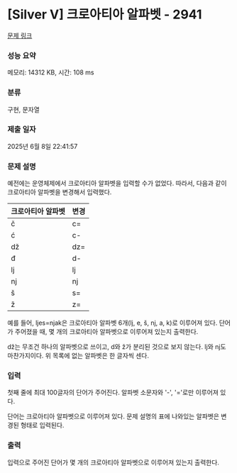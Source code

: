 # [Silver V] 크로아티아 알파벳 - 2941 

[문제 링크](https://www.acmicpc.net/problem/2941) 

### 성능 요약

메모리: 14312 KB, 시간: 108 ms

### 분류

구현, 문자열

### 제출 일자

2025년 6월 8일 22:41:57

### 문제 설명

<p>예전에는 운영체제에서 크로아티아 알파벳을 입력할 수가 없었다. 따라서, 다음과 같이 크로아티아 알파벳을 변경해서 입력했다.</p>

<table class="table table-bordered table-center-20 th-center td-center">
	<thead>
		<tr>
			<th>크로아티아 알파벳</th>
			<th>변경</th>
		</tr>
	</thead>
	<tbody>
		<tr>
			<td>č</td>
			<td>c=</td>
		</tr>
		<tr>
			<td>ć</td>
			<td>c-</td>
		</tr>
		<tr>
			<td>dž</td>
			<td>dz=</td>
		</tr>
		<tr>
			<td>đ</td>
			<td>d-</td>
		</tr>
		<tr>
			<td>lj</td>
			<td>lj</td>
		</tr>
		<tr>
			<td>nj</td>
			<td>nj</td>
		</tr>
		<tr>
			<td>š</td>
			<td>s=</td>
		</tr>
		<tr>
			<td>ž</td>
			<td>z=</td>
		</tr>
	</tbody>
</table>

<p>예를 들어, ljes=njak은 크로아티아 알파벳 6개(lj, e, š, nj, a, k)로 이루어져 있다. 단어가 주어졌을 때, 몇 개의 크로아티아 알파벳으로 이루어져 있는지 출력한다.</p>

<p>dž는 무조건 하나의 알파벳으로 쓰이고, d와 ž가 분리된 것으로 보지 않는다. lj와 nj도 마찬가지이다. 위 목록에 없는 알파벳은 한 글자씩 센다.</p>

### 입력 

 <p>첫째 줄에 최대 100글자의 단어가 주어진다. 알파벳 소문자와 '-', '='로만 이루어져 있다.</p>

<p>단어는 크로아티아 알파벳으로 이루어져 있다. 문제 설명의 표에 나와있는 알파벳은 변경된 형태로 입력된다.</p>

### 출력 

 <p>입력으로 주어진 단어가 몇 개의 크로아티아 알파벳으로 이루어져 있는지 출력한다.</p>

